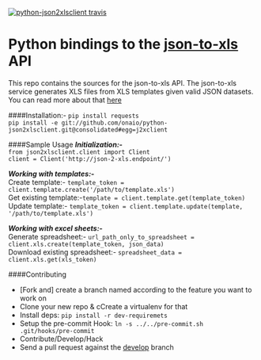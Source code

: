[![python-json2xlsclient travis](https://secure.travis-ci.org/onaio/python-json2xlsclient.png?branch=master)](http://travis-ci.org/onaio/python-json2xlsclient)

Python bindings to the [json-to-xls][1] API
=====================
This repo contains the sources for the json-to-xls API. The json-to-xls 
service generates XLS files from XLS templates given valid JSON datasets.
You can read more about that [here][1]

####Installation:-
`pip install requests`  
`pip install -e git://github.com/onaio/python-json2xlsclient.git@consolidated#egg=j2xclient`

####Sample Usage
***Initialization:-***  
`from json2xlsclient.client import Client`  
`client = Client('http://json-2-xls.endpoint/')`  
  
***Working with templates:-***  
Create template:- `template_token = client.template.create('/path/to/template.xls')`  
Get existing template:-`template = client.template.get(template_token)`  
Update template:- `template_token = client.template.update(template, '/path/to/template.xls')`  
  
***Working with excel sheets:-***  
Generate spreadsheet:- `url_path_only_to_spreadsheet = client.xls.create(template_token, json_data)`  
Download existing spreadsheet:- `spreadsheet_data = client.xls.get(xls_token)`


####Contributing
- [Fork and] create a branch named according to the feature you want to work on  
- Clone your new repo & cCreate a virtualenv for that
- Install deps: `pip install -r dev-requiremets`
- Setup the pre-commit Hook: `ln -s ../../pre-commit.sh .git/hooks/pre-commit`
- Contribute/Develop/Hack
- Send a pull request against the [develop][2] branch


[1]: https://github.com/onaio/json-to-xls
[2]: https://github.com/onaio/python-json2xlsclient/tree/develop
